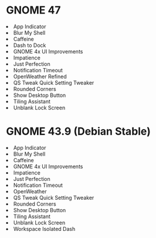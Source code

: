 # GNOME 47

<li>App Indicator
<li>Blur My Shell
<li>Caffeine
<li>Dash to Dock
<li>GNOME 4x UI Improvements
<li>Impatience
<li>Just Perfection
<li>Notification Timeout
<li>OpenWeather Refined
<li>QS Tweak Quick Setting Tweaker
<li>Rounded Corners
<li>Show Desktop Button
<li>Tiling Assistant
<li>Unblank Lock Screen

<br>

# GNOME 43.9 (Debian Stable)

<li>App Indicator
<li>Blur My Shell
<li>Caffeine
<li>GNOME 4x UI Improvements
<li>Impatience
<li>Just Perfection
<li>Notification Timeout
<li>OpenWeather
<li>QS Tweak Quick Setting Tweaker
<li>Rounded Corners
<li>Show Desktop Button
<li>Tiling Assistant
<li>Unblank Lock Screen
<li>Workspace Isolated Dash
